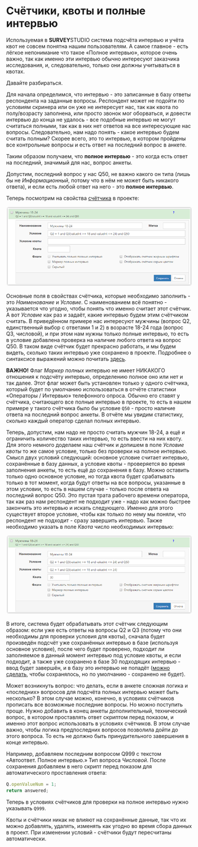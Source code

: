 # Счётчики, квоты и полные интервью

Используемая в **SURVEY**STUDIO система подсчёта интервью и учёта квот не совсем понятна нашим пользователям. А самое главное - есть лёгкое непонимание что такое «Полное интервью», которое очень важно, так как именно эти интервью обычно интересуют заказчика исследования, и, следовательно, только они должны учитываться в квотах.

Давайте разбираться.

Для начала определимся, что интервью - это записанные в базу ответы респондента на заданные вопросы. Респондент может не подойти по условиям скринера или он уже не интересует нас, так как квота по полу/возрасту заполнена, или просто звонок мог оборваться, и довести интервью до конца не удалось - все подобные интервью не могут считаться полными, так как в них нет ответов на все интересующие нас вопросы. Следовательно, нам надо понять - какое интервью будем считать полным? Скорее всего, это то интервью, в котором пройдены все контрольные вопросы и есть ответ на последний вопрос в анкете.

Таким образом получаем, что **полное интервью** - это когда есть ответ на последний, значимый для нас, вопрос анкеты.

Допустим, последний вопрос у нас Q50, не важно какого он типа (лишь бы не *Информационный*, потому что в нём не может быть никакого ответа), и если есть любой ответ на него - это **полное интервью**.

Теперь посмотрим на свойства [счётчика](../help/3003.md) в проекте:

![](images/1006_img_001.png)

Основные поля в свойствах счётчика, которые необходимо заполнить - это *Наименование* и *Условие*. С наименованием всё понятно - указывается что угодно, чтобы понять что именно считает этот счётчик. А вот *Условие* как раз и задаёт, какие интервью будем этим счётчиком считать. В приведённом примере нас интересуют мужчины (вопрос Q2, единственный выбор с ответами 1 и 2) в возрасте 18-24 года (вопрос Q3, числовой), и при этом нам нужны только полные интервью, то есть в условие добавлена проверка на наличие любого ответа на вопрос Q50. В таком виде счётчик будет прекрасно работать, и мы будем видеть, сколько таких интервью уже сохранено в проекте. Подробнее о синтаксисе выражений можно почитать [здесь](../help/1006.md).

**ВАЖНО!** Флаг *Маркер полных* интервью не имеет НИКАКОГО отношения к подсчёту интервью, определению полное оно или нет и так далее. Этот флаг может быть установлен только у одного счётчика, который будет по умолчанию использоваться в отчёте статистики «Операторы / Интервью» телефонного опроса. Обычно его ставят у счётчика, считающего все полные интервью в проекте, то есть в нашем примере у такого счётчика было бы условие `Q50` - просто наличие ответа на последний вопрос анкеты. В отчёте мы увидим статистику, сколько каждый оператор сделал полных интервью.

Теперь, допустим, нам надо не просто считать мужчин 18-24, а ещё и ограничить количество таких интервью, то есть ввести на них квоту. Для этого немного доделаем наш счётчик и допишем в поле *Условие квоты* то же самое условие, только без проверки на полное интервью. Смысл двух условий следующий: основное условие считает интервью, сохранённые в базу данных, а условие квоты - проверяется во время заполнения анкеты, то есть ещё до сохранения в базу. Можно оставить только одно основное условие, но тогда квота будет срабатывать только в тот момент, когда будут ответы на все вопросы, указанные в этом условии, то есть в нашем случае - только после ответа на последний вопрос Q50. Это пустая трата рабочего времени оператора, так как раз нам респондент не подходит уже - надо как можно быстрее закончить это интервью и искать следующего. Именно для этого существует второе условие, чтобы как только по нему мы поняли, что респондент не подходит - сразу завершить интервью. Также необходимо указать в поле *Квота* число необходимых интервью:

![](images/1006_img_002.png)

В итоге, система будет обрабатывать этот счётчик следующим образом: если уже есть ответы на вопросы Q2 и Q3 (потому что они необходимы для проверки условия для квоты), сначала будет произведён подсчёт уже сохранённых интервью в базе (используя основное условие), после чего будет проверено, подходит ли заполняемое в данный момент интервью под условие квоты, и если подходит, а также уже сохранено в базе 30 подходящих интервью - ввод будет завершён, и в базу это интервью не попадёт ([можно сделать](../faq.md#Q5), чтобы сохранялось, но по умолчанию - сохранено не будет).

Может возникнуть вопрос: что делать, если в анкете сложная логика и «последних» вопросов для подсчёта полных интервью может быть несколько? В этом случае можно, конечно, в условиях счётчиков прописать все возможные последние вопросы. Но можно поступить проще. Нужно добавить в конец анкеты дополнительный, технический вопрос, в котором проставлять ответ скриптом перед показом, и именно этот вопрос использовать в условиях счётчиков. В этом случае важно, чтобы логика предпоследних вопросов позволила дойти до этого вопроса. То есть не должно быть принудительного завершения в конце интервью.

Например, добавляем последним вопросом Q999 с текстом «Автоответ. Полное интервью.» Тип вопроса *Числовой*. После сохранения добавляем в него скрипт перед показом для автоматического проставления ответа:

```js
Q.openValueNum = 1;
return answered;
```

Теперь в условиях счётчиков для проверки на полное интервью нужно указывать `Q999`.

Квоты и счётчики никак не влияют на сохранённые данные, так что их можно добавлять, удалять, изменять как угодно во время сбора данных в проект. При изменении условий - счётчики будут пересчитаны автоматически.
